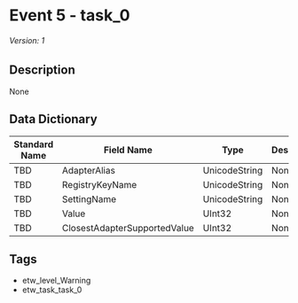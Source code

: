 # Event 5 - task_0
###### Version: 1

## Description
None

## Data Dictionary
|Standard Name|Field Name|Type|Description|Sample Value|
|---|---|---|---|---|
|TBD|AdapterAlias|UnicodeString|None|`None`|
|TBD|RegistryKeyName|UnicodeString|None|`None`|
|TBD|SettingName|UnicodeString|None|`None`|
|TBD|Value|UInt32|None|`None`|
|TBD|ClosestAdapterSupportedValue|UInt32|None|`None`|

## Tags
* etw_level_Warning
* etw_task_task_0